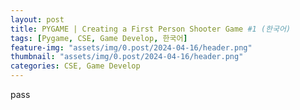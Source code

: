 ```yaml
---
layout: post
title: PYGAME | Creating a First Person Shooter Game #1 (한국어)
tags: [Pygame, CSE, Game Develop, 한국어]
feature-img: "assets/img/0.post/2024-04-16/header.png"
thumbnail: "assets/img/0.post/2024-04-16/header.png"
categories: CSE, Game Develop
---
```


pass
